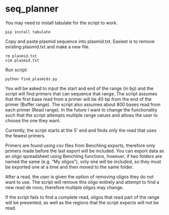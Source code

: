 # seq_planner

You may need to install tabulate for the script to work.

```
pip install tabulate
```

Copy and paste plasmid sequence into plasmid.txt.
Easiest is to remove existing plasmid.txt and make a new file.

```
rm plasmid.txt
vim plasmid.txt
```

Run script:

```
python find_plasmids.py
```

You will be asked to input the start and end of the range (in bp) and the script will find primers that can sequence that range.
The script assumes that the first base read from a primer will be 40 bp from the end of the primer (Buffer range). The script also assumes about 800 bases read from each primer (Read range).
In the future I want to change the functionality such that the script attempts multiple range values and allows the user to choose the one they want.

Currently, the script starts at the 5' end and finds only the read that uses the fewest primers. 
 
Primers are found using csv files from Benchling exports, therefore only primers made before the last export will be included. You can export data as an oligo spreadsheet using Benchling functions, however, if two folders are named the same (e.g. "My oligos"), only one will be included, so they must be exported one at a time and then moved to the same folder.

After a read, the user is given the option of removing oligos they do not want to use. The script will remove this oligo entirely and attempt to find a new read de novo, therefore mutliple oligos may change.

If the script fails to find a complete read, oligos that read part of the range will be presented, as well as the regions that the script expects will not be read. 
